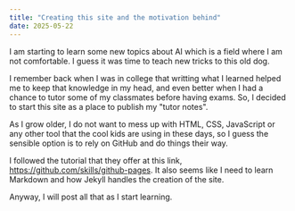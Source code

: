 ```yaml
---
title: "Creating this site and the motivation behind"
date: 2025-05-22
---
```


I am starting to learn some new topics about AI which is a field where I am not comfortable. I guess it was time to teach new tricks to this old dog.

I remember back when I was in college that writting what I learned helped me to keep that knowledge in my head, and even better when I had a chance to tutor some of my classmates before having exams. So, I decided to start this site as a place to publish my "tutor notes".

As I grow older, I do not want to mess up with HTML, CSS, JavaScript or any other tool that the cool kids are using in these days, so I guess the sensible option is to rely on GitHub and do things their way.

I followed the tutorial that they offer at this link, https://github.com/skills/github-pages. It also seems like I need to learn Markdown and how Jekyll handles the creation of the site.

Anyway, I will post all that as I start learning.
